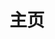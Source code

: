 ---
home: true
layout: BlogHome
icon: home
title: 主页
# heroImage: /logo.svg
heroText: 杨李鑫的博客
tagline: Learn、Share、Create、Build
heroFullScreen: false
# tagline: 你可以在这里放置你的口号与标语
# bgImage:
---